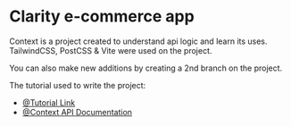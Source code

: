 # Clarity e-commerce app

Context is a project created to understand api logic and learn its uses. TailwindCSS, PostCSS & Vite were used on the project.

You can also make new additions by creating a 2nd branch on the project.

The tutorial used to write the project:

- [@Tutorial Link](https://www.youtube.com/watch?v=lGnuiAZCjuM)
- [@Context API Documentation](https://legacy.reactjs.org/docs/context.html)
